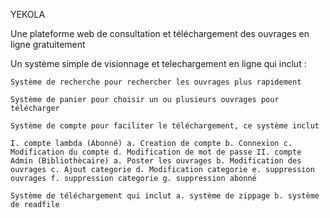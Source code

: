 
YEKOLA

Une plateforme web de consultation et téléchargement des ouvrages en ligne gratuitement

Un système simple de visionnage et telechargement en ligne qui inclut :

    Système de recherche pour rechercher les ouvrages plus rapidement

    Système de panier pour choisir un ou plusieurs ouvrages pour télécharger

    Système de compte pour faciliter le téléchargement, ce système inclut

    I. compte lambda (Abonné) a. Creation de compte b. Connexion c. Modification du compte d. Modification de mot de passe II. compte Admin (Bibliothècaire) a. Poster les ouvrages b. Modification des ouvrages c. Ajout categorie d. Modification categorie e. suppression ouvrages f. suppression categorie g. suppression abonné

    Système de téléchargement qui inclut a. système de zippage b. système de readfile